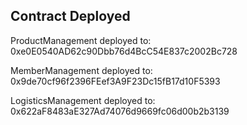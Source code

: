 ## Contract Deployed

ProductManagement deployed to: 0xe0E0540AD62c90Dbb76d4BcC54E837c2002Bc728

MemberManagement deployed to: 0x9de70cf96f2396FEef3A9F23Dc15fB17d10F5393

LogisticsManagement deployed to: 0x622aF8483aE327Ad74076d9669fc06d00b2b3139
